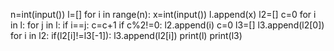 n=int(input())
l=[]
for i in range(n):
    x=int(input())
    l.append(x)
l2=[]
c=0
for i in l:
    for j in l:
        if i==j:
            c=c+1
    if c%2!=0:
        l2.append(i)
    c=0
l3=[]
l3.append(l2[0])
for i in l2:
    if(l2[i]!=l3[-1]):
        l3.append(l2[i])
print(l)
print(l3)
